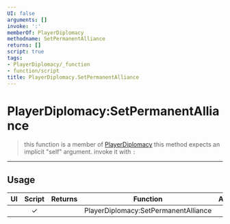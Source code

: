```yaml
---
UI: false
arguments: []
invoke: ':'
memberOf: PlayerDiplomacy
methodname: SetPermanentAlliance
returns: []
script: true
tags:
- PlayerDiplomacy/_function
- function/script
title: PlayerDiplomacy.SetPermanentAlliance
---
```

# PlayerDiplomacy:SetPermanentAlliance
> this function is a member of [PlayerDiplomacy](civ-6/lua/PlayerDiplomacy.md)
> this method expects an implicit "self" argument. invoke it with `:`
-----
## Usage
|  UI | Script | Returns | Function | Arguments |
|:---:|:------:|-------:|:--------:|:---------|
| |✓||PlayerDiplomacy:SetPermanentAlliance||
